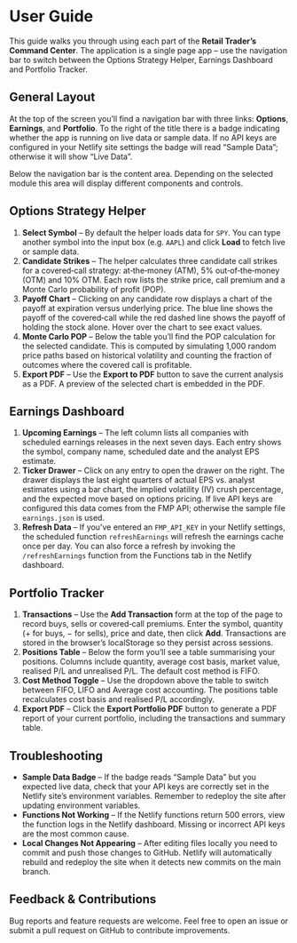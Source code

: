 # User Guide

This guide walks you through using each part of the **Retail Trader’s Command Center**. The application is a single page app – use the navigation bar to switch between the Options Strategy Helper, Earnings Dashboard and Portfolio Tracker.

## General Layout

At the top of the screen you’ll find a navigation bar with three links: **Options**, **Earnings**, and **Portfolio**. To the right of the title there is a badge indicating whether the app is running on live data or sample data. If no API keys are configured in your Netlify site settings the badge will read “Sample Data”; otherwise it will show “Live Data”.

Below the navigation bar is the content area. Depending on the selected module this area will display different components and controls.

## Options Strategy Helper

1. **Select Symbol** – By default the helper loads data for `SPY`. You can type another symbol into the input box (e.g. `AAPL`) and click **Load** to fetch live or sample data.
2. **Candidate Strikes** – The helper calculates three candidate call strikes for a covered‑call strategy: at‑the‑money (ATM), 5% out‑of‑the‑money (OTM) and 10% OTM. Each row lists the strike price, call premium and a Monte Carlo probability of profit (POP).
3. **Payoff Chart** – Clicking on any candidate row displays a chart of the payoff at expiration versus underlying price. The blue line shows the payoff of the covered‑call while the red dashed line shows the payoff of holding the stock alone. Hover over the chart to see exact values.
4. **Monte Carlo POP** – Below the table you’ll find the POP calculation for the selected candidate. This is computed by simulating 1,000 random price paths based on historical volatility and counting the fraction of outcomes where the covered call is profitable.
5. **Export PDF** – Use the **Export to PDF** button to save the current analysis as a PDF. A preview of the selected chart is embedded in the PDF.

## Earnings Dashboard

1. **Upcoming Earnings** – The left column lists all companies with scheduled earnings releases in the next seven days. Each entry shows the symbol, company name, scheduled date and the analyst EPS estimate.
2. **Ticker Drawer** – Click on any entry to open the drawer on the right. The drawer displays the last eight quarters of actual EPS vs. analyst estimates using a bar chart, the implied volatility (IV) crush percentage, and the expected move based on options pricing. If live API keys are configured this data comes from the FMP API; otherwise the sample file `earnings.json` is used.
3. **Refresh Data** – If you’ve entered an `FMP_API_KEY` in your Netlify settings, the scheduled function `refreshEarnings` will refresh the earnings cache once per day. You can also force a refresh by invoking the `/refreshEarnings` function from the Functions tab in the Netlify dashboard.

## Portfolio Tracker

1. **Transactions** – Use the **Add Transaction** form at the top of the page to record buys, sells or covered‑call premiums. Enter the symbol, quantity (+ for buys, − for sells), price and date, then click **Add**. Transactions are stored in the browser’s localStorage so they persist across sessions.
2. **Positions Table** – Below the form you’ll see a table summarising your positions. Columns include quantity, average cost basis, market value, realised P/L and unrealised P/L. The default cost method is FIFO.
3. **Cost Method Toggle** – Use the dropdown above the table to switch between FIFO, LIFO and Average cost accounting. The positions table recalculates cost basis and realised P/L accordingly.
4. **Export PDF** – Click the **Export Portfolio PDF** button to generate a PDF report of your current portfolio, including the transactions and summary table.

## Troubleshooting

* **Sample Data Badge** – If the badge reads “Sample Data” but you expected live data, check that your API keys are correctly set in the Netlify site’s environment variables. Remember to redeploy the site after updating environment variables.
* **Functions Not Working** – If the Netlify functions return 500 errors, view the function logs in the Netlify dashboard. Missing or incorrect API keys are the most common cause.
* **Local Changes Not Appearing** – After editing files locally you need to commit and push those changes to GitHub. Netlify will automatically rebuild and redeploy the site when it detects new commits on the main branch.

## Feedback & Contributions

Bug reports and feature requests are welcome. Feel free to open an issue or submit a pull request on GitHub to contribute improvements.

